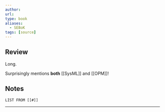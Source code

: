 ```yaml
---
author: 
url: 
type: book
aliases:
  - SEBoK
tags: [source]
---
```

## Review
Long.

Surprisingly mentions **both** [[SysML]] and [[OPM]]!

## Notes
```dataview
LIST FROM [[#]]
```

---